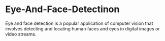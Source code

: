 # Eye-And-Face-Detectinon
Eye and face detection is a popular application of computer vision that involves detecting and locating human faces and eyes in digital images or video streams.
